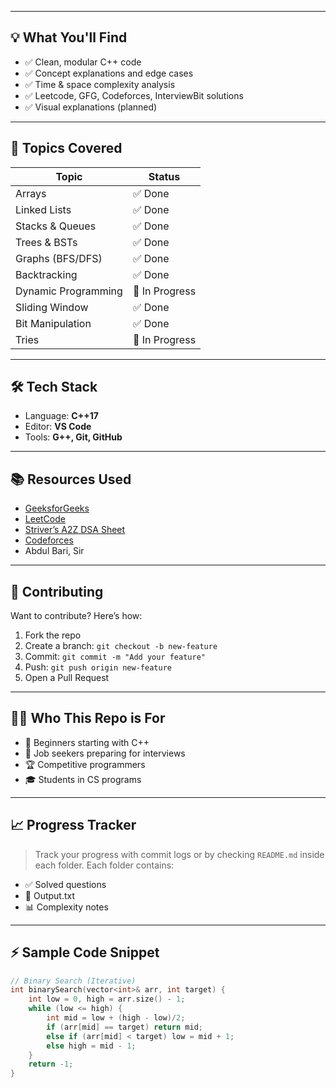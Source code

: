 
---

## 💡 What You'll Find

- ✅ Clean, modular C++ code
- ✅ Concept explanations and edge cases
- ✅ Time & space complexity analysis
- ✅ Leetcode, GFG, Codeforces, InterviewBit solutions
- ✅ Visual explanations (planned)

---

## 🧠 Topics Covered

| Topic                | Status  |
|---------------------|---------|
| Arrays              | ✅ Done |
| Linked Lists        | ✅ Done |
| Stacks & Queues     | ✅ Done |
| Trees & BSTs        | ✅ Done |
| Graphs (BFS/DFS)    | ✅ Done |
| Backtracking        | ✅ Done |
| Dynamic Programming | 🚧 In Progress |
| Sliding Window      | ✅ Done |
| Bit Manipulation    | ✅ Done |
| Tries               | 🚧 In Progress |

---

## 🛠️ Tech Stack

- Language: **C++17**
- Editor: **VS Code**
- Tools: **G++, Git, GitHub**

---

## 📚 Resources Used

- [GeeksforGeeks](https://www.geeksforgeeks.org)
- [LeetCode](https://leetcode.com)
- [Striver’s A2Z DSA Sheet](https://takeuforward.org)
- [Codeforces](https://codeforces.com)
- Abdul Bari, Sir 

---

## 🤝 Contributing

Want to contribute? Here’s how:

1. Fork the repo
2. Create a branch: `git checkout -b new-feature`
3. Commit: `git commit -m "Add your feature"`
4. Push: `git push origin new-feature`
5. Open a Pull Request

---

## 🙋‍♂️ Who This Repo is For

- 📘 Beginners starting with C++
- 💼 Job seekers preparing for interviews
- 🏆 Competitive programmers
- 🎓 Students in CS programs

---

## 📈 Progress Tracker

> Track your progress with commit logs or by checking `README.md` inside each folder. Each folder contains:
- ✅ Solved questions
- 📄 Output.txt 
- 📊 Complexity notes

---

## ⚡ Sample Code Snippet

```cpp
// Binary Search (Iterative)
int binarySearch(vector<int>& arr, int target) {
    int low = 0, high = arr.size() - 1;
    while (low <= high) {
        int mid = low + (high - low)/2;
        if (arr[mid] == target) return mid;
        else if (arr[mid] < target) low = mid + 1;
        else high = mid - 1;
    }
    return -1;
}
